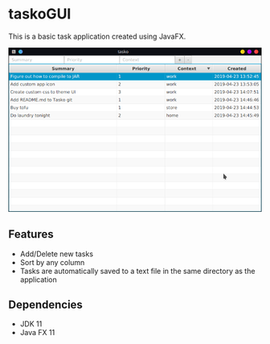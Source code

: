 # taskoGUI

This is a basic task application created using JavaFX.

![Alt text](taskoScreenshot.png?raw=true "taskoGUI")

## Features
* Add/Delete new tasks
* Sort by any column
* Tasks are automatically saved to a text file in the same directory as the application

## Dependencies

* JDK 11
* Java FX 11